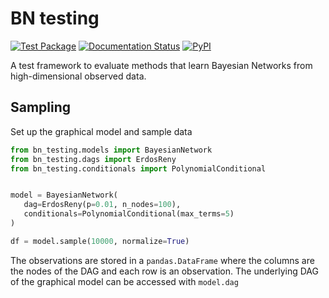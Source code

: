 # BN testing


[![Test Package](https://github.com/windisch/bn_testing/actions/workflows/test_package.yml)](https://github.com/windisch/bn_testing/actions/workflows/test_package.yml/badge.svg)
[![Documentation Status](https://readthedocs.org/projects/bn_testing/badge/?version=latest)](https://bn_testing.readthedocs.io/en/latest/?badge=latest)
[![PyPI](https://img.shields.io/pypi/v/bn_testing)](https://pypi.org/project/bn_testing/)

A test framework to evaluate methods that learn Bayesian Networks from
high-dimensional observed data.


## Sampling

Set up the graphical model and sample  data
```python
from bn_testing.models import BayesianNetwork
from bn_testing.dags import ErdosReny
from bn_testing.conditionals import PolynomialConditional


model = BayesianNetwork(
   dag=ErdosReny(p=0.01, n_nodes=100),
   conditionals=PolynomialConditional(max_terms=5)
)

df = model.sample(10000, normalize=True)
```

The observations are stored in a `pandas.DataFrame` where the columns
are the nodes of the DAG and each row is an observation. The
underlying DAG of the graphical model can be accessed with `model.dag`
